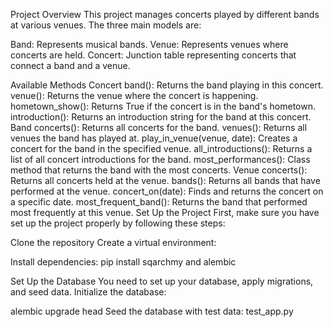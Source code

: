Project Overview
This project manages concerts played by different bands at various venues. The three main models are:

Band: Represents musical bands.
Venue: Represents venues where concerts are held.
Concert: Junction table representing concerts that connect a band and a venue.

Available Methods
Concert
band(): Returns the band playing in this concert.
venue(): Returns the venue where the concert is happening.
hometown_show(): Returns True if the concert is in the band's hometown.
introduction(): Returns an introduction string for the band at this concert.
Band
concerts(): Returns all concerts for the band.
venues(): Returns all venues the band has played at.
play_in_venue(venue, date): Creates a concert for the band in the specified venue.
all_introductions(): Returns a list of all concert introductions for the band.
most_performances(): Class method that returns the band with the most concerts.
Venue
concerts(): Returns all concerts held at the venue.
bands(): Returns all bands that have performed at the venue.
concert_on(date): Finds and returns the concert on a specific date.
most_frequent_band(): Returns the band that performed most frequently at this venue.
Set Up the Project
First, make sure you have set up the project properly by following these steps:

Clone the repository
Create a virtual environment:




Install dependencies:
pip install sqarchmy and alembic

Set Up the Database You need to set up your database, apply migrations, and seed data.
Initialize the database:


alembic upgrade head
Seed the database with test data: test_app.py
